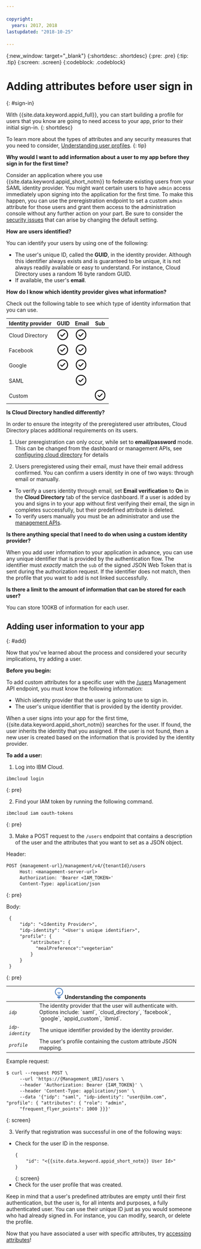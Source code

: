 ```yaml
---

copyright:
  years: 2017, 2018
lastupdated: "2018-10-25"

---
```


{:new_window: target="_blank"}
{:shortdesc: .shortdesc}
{:pre: .pre}
{:tip: .tip}
{:screen: .screen}
{:codeblock: .codeblock}

# Adding attributes before user sign in
{: #sign-in}

With {{site.data.keyword.appid_full}}, you can start building a profile for users that you know are going to need access to your app, prior to their initial sign-in.
{: shortdesc}


To learn more about the types of attributes and any security measures that you need to consider, [Understanding user profiles](/docs/services/appid/user-profile.html).
{: tip}

**Why would I want to add information about a user to my app before they sign in for the first time?**

Consider an application where you use {{site.data.keyword.appid_short_notm}} to federate existing users from your SAML identity provider. You might want certain users to have `admin` access immediately upon signing into the application for the first time. To make this happen, you can use the preregistration endpoint to set a custom `admin` attribute for those users and grant them access to the administration console without any further action on your part. Be sure to consider the [security issues](user-profile.html#security) that can arise by changing the default setting.

**How are users identified?**

You can identify your users by using one of the following:

* The user's unique ID, called the **GUID**, in the identity provider. Although this identifier always exists and is guaranteed to be unique, it is not always readily available or easy to understand. For instance, Cloud Directory uses a random 16 byte random GUID.
* If available, the user's **email**.

**How do I know which identity provider gives what information?**

Check out the following table to see which type of identity information that you can use.

<table>
  <thead>
    <tr>
      <th>Identity provider</th>
      <th>GUID</th>
      <th>Email</th>
      <th>Sub</th>
    </tr>
  </thead>
  <tbody>
    <tr>
      <td>Cloud Directory</td>
      <td><img src="images/confirm.png" width="32" alt="Feature available" style="width:32px;" /></td>
      <td><img src="images/confirm.png" width="32" alt="Feature available" style="width:32px;" /></td>
      <td> </td>
    </tr>
    <tr>
      <td>Facebook</td>
      <td><img src="images/confirm.png" width="32" alt="Feature available" style="width:32px;" /></td>
      <td><img src="images/confirm.png" width="32" alt="Feature available" style="width:32px;" /></td>
      <td> </td>
    </tr>
    <tr>
      <td>Google</td>
      <td><img src="images/confirm.png" width="32" alt="Feature available" style="width:32px;" /></td>
      <td><img src="images/confirm.png" width="32" alt="Feature available" style="width:32px;" /></td>
      <td> </td>
    </tr>
    <tr>
      <td>SAML</td>
      <td></td>
      <td><img src="images/confirm.png" width="32" alt="Feature available" style="width:32px;" /></td>
      <td> </td>
    </tr>
    <tr>
      <td>Custom</td>
      <td> </td>
      <td> </td>
      <td><img src="images/confirm.png" width="32" alt="Feature available" style="width:32px;" /></td>
    </tr>
  </tbody>
</table>

**Is Cloud Directory handled differently?**

In order to ensure the integrity of the preregistered user attributes,
Cloud Directory places additional requirements on its users.

1. User preregistration can only occur, while set to **email/password** mode. This can be changed from the dashboard or management APIs, see [configuring cloud directory](/cloud-directory.html#cd) for details

2. Users preregistered using their email, must have their email address confirmed. You can confirm a users identity in one of two ways: through email or manually.

  * To verify a users identity through email, set **Email verification** to **On** in the **Cloud Directory** tab of the service dashboard. If a user is added by you and signs in to your app without first verifying their email, the sign in completes successfully, but their predefined attribute is deleted.
  * To verify users manually you must be an administrator and use the [management APIs](https://appid-management.ng.bluemix.net/swagger-ui/).

**Is there anything special that I need to do when using a custom identity provider?**

When you add user information to your application in advance, you can use any unique identifier that is provided by the authentication flow. The identifier must _exactly_ match the `sub` of the signed JSON Web Token that is sent during the authorization request. If the identifier does not match, then the profile that you want to add is not linked successfully.

**Is there a limit to the amount of information that can be stored for each user?**

You can store 100KB of information for each user.


## Adding user information to your app
{: #add}

Now that you've learned about the process and considered your security implications, try adding a user.

**Before you begin:**

To add custom attributes for a specific user with the [/users](https://appid-management.ng.bluemix.net/swagger-ui/#!/Users/users_search_user_profile) Management API endpoint, you must know the following information:

* Which identity provider that the user is going to use to sign in.
* The user's unique identifier that is provided by the identity provider.

When a user signs into your app for the first time, {{site.data.keyword.appid_short_notm}} searches for the user. If found, the user inherits the identity that you assigned. If the user is not found, then a new user is created based on the information that is provided by the identity provider.

**To add a user:**

1. Log into IBM Cloud.
  ```
  ibmcloud login
  ```
  {: pre}

2. Find your IAM token by running the following command.
  ```
  ibmcloud iam oauth-tokens
  ```
  {: pre}

3. Make a POST request to the `/users` endpoint that contains a description of the user and the attributes that you want to set as a JSON object.

  Header:
  ```
  POST {management-url}/management/v4/{tenantId}/users
       Host: <management-server-url>
       Authorization: 'Bearer <IAM_TOKEN>'
       Content-Type: application/json
  ```
  {: pre}

  Body:
  ```
   {
       "idp": "<Identity Provider>",
       "idp-identity": "<User's unique identifier>",
       "profile": {
           "attributes": {
             "mealPreference":"vegeterian"
           }
       }
   }
  ```
  {: pre}

  <table>
    <thead>
      <th colspan=2><img src="images/idea.png" alt="Idea icon"/> Understanding the components</th>
    </thead>
    <tbody>
      <tr>
        <td><code><em>idp</em></code></td>
        <td>The identity provider that the user will authenticate with. Options include: `saml`, `cloud_directory`, `facebook`, `google`, `appid_custom`, `ibmid`.</td>
      </tr>
      <tr>
        <td><code><em>idp-identity</em></code></td>
        <td>The unique identifier provided by the identity provider.</td>
      </tr>
      <tr>
        <td><code><em>profile</em></code></td>
        <td>The user's profile containing the custom attribute JSON mapping.</td>
      </tr>
    </tbody>
  </table>

  Example request:
  ```
  $ curl --request POST \
       --url 'https://{Management_URI}/users \
       --header 'Authorization: Bearer {IAM_TOKEN}' \
       --header 'Content-Type: application/json' \
       --data '{"idp": "saml", "idp-identity": "user@ibm.com", "profile": { "attributes": { "role": "admin",
       "frequent_flyer_points": 1000 }}}'
  ```
  {: screen}

3. Verify that registration was successful in one of the following ways:
  * Check for the user ID in the response.
    ```
    {
        "id": "<{{site.data.keyword.appid_short_notm}} User Id>"
    }
    ```
    {: screen}
  * Check for the user profile that was created.

Keep in mind that a user's predefined attributes are empty until their first authentication, but the user is, for all intents and purposes, a fully authenticated user. You can use their unique ID just as you would someone who had already signed in. For instance, you can modify, search, or delete the profile.

Now that you have associated a user with specific attributes, try [accessing attributes](/docs/services/appid/custom-attributes.html)!


</br>
